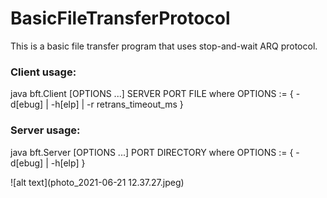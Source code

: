 # BasicFileTransferProtocol

This is a basic file transfer program that uses stop-and-wait ARQ protocol.

### Client usage:
java  bft.Client [OPTIONS ...]  SERVER  PORT  FILE
where
OPTIONS  := { -d[ebug] | -h[elp] | -r retrans_timeout_ms }

### Server usage:
java  bft.Server [OPTIONS ...]  PORT  DIRECTORY
where
OPTIONS  := { -d[ebug] | -h[elp] }

![alt text](photo_2021-06-21 12.37.27.jpeg)
